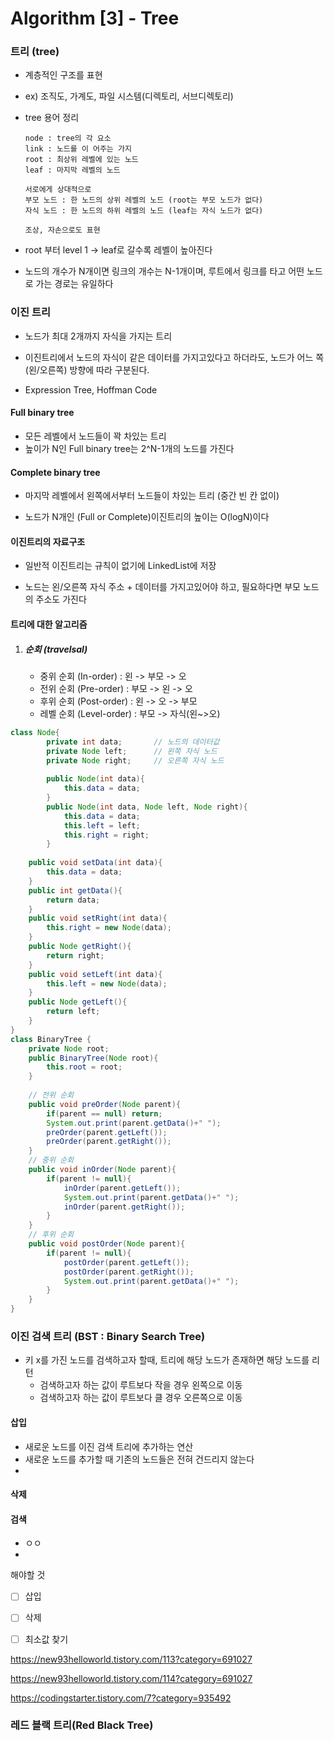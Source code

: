 # Algorithm [3] - Tree



### 트리 (tree)

- 계층적인 구조를 표현

- ex) 조직도, 가계도, 파일 시스템(디렉토리, 서브디렉토리)

- tree 용어 정리

  ```
  node : tree의 각 요소
  link : 노드를 이 어주는 가지
  root : 최상위 레벨에 있는 노드
  leaf : 마지막 레벨의 노드
  
  서로에게 상대적으로
  부모 노드 : 한 노드의 상위 레벨의 노드 (root는 부모 노드가 없다)
  자식 노드 : 한 노드의 하위 레벨의 노드 (leaf는 자식 노드가 없다)
  
  조상, 자손으로도 표현
  ```

- root 부터 level 1 -> leaf로 갈수록 레벨이 높아진다

- 노드의 개수가 N개이면 링크의 개수는 N-1개이며, 루트에서 링크를 타고 어떤 노드로 가는 경로는 유일하다

### 이진 트리

- 노드가 최대 2개까지 자식을 가지는 트리
- 이진트리에서 노드의 자식이 같은 데이터를 가지고있다고 하더라도, 노드가 어느 쪽(왼/오른쪽) 방향에 따라 구분된다. 

- Expression Tree, Hoffman Code



#### Full binary tree

- 모든 레벨에서 노드들이 꽉 차있는 트리
- 높이가 N인 Full binary tree는 2^N-1개의 노드를 가진다

#### Complete binary tree

- 마지막 레벨에서 왼쪽에서부터 노드들이 차있는 트리 (중간 빈 칸 없이)

- 노드가 N개인 (Full or Complete)이진트리의 높이는 O(logN)이다



#### 이진트리의 자료구조

- 일반적 이진트리는 규칙이 없기에 LinkedList에 저장

- 노드는 왼/오른쪽 자식 주소 + 데이터를 가지고있어야 하고, 필요하다면 부모 노드의 주소도 가진다



#### 트리에 대한 알고리즘

1. ##### 순회 (travelsal)

   - 중위 순회 (In-order) : 왼 -> 부모 -> 오
   - 전위 순회 (Pre-order) : 부모 ->  왼 -> 오
   - 후위 순회 (Post-order) : 왼 -> 오 -> 부모
   - 레벨 순회 (Level-order) : 부모 -> 자식(왼~>오)

```JAVA
class Node{
		private int data;		// 노드의 데이터값
		private Node left;		// 왼쪽 자식 노드
		private Node right;		// 오른쪽 자식 노드
		
		public Node(int data){
			this.data = data;
		}
		public Node(int data, Node left, Node right){
			this.data = data;
			this.left = left;
			this.right = right;
		}
	
	public void setData(int data){
		this.data = data;
	}
	public int getData(){
		return data;
	} 
	public void setRight(int data){
		this.right = new Node(data);
	}
	public Node getRight(){
		return right;
	}
	public void setLeft(int data){
		this.left = new Node(data);
	}
	public Node getLeft(){
		return left;
	}
}
class BinaryTree {
	private Node root;
	public BinaryTree(Node root){
		this.root = root;
	}
	
	// 전위 순회	
	public void preOrder(Node parent){
		if(parent == null) return;
		System.out.print(parent.getData()+" ");
		preOrder(parent.getLeft());	
		preOrder(parent.getRight());
	}
	// 중위 순회
	public void inOrder(Node parent){
		if(parent != null){
			inOrder(parent.getLeft());
			System.out.print(parent.getData()+" ");
			inOrder(parent.getRight());
		}
	}
	// 후위 순회
	public void postOrder(Node parent){
		if(parent != null){
			postOrder(parent.getLeft());
			postOrder(parent.getRight());
			System.out.print(parent.getData()+" ");
		}
	}
}
```





### 이진 검색 트리 (BST : Binary Search Tree)

- 키 x를 가진 노드를 검색하고자 할때, 트리에 해당 노드가 존재하면 해당 노드를 리턴
  - 검색하고자 하는 값이 루트보다 작을 경우 왼쪽으로 이동
  - 검색하고자 하는 값이 루트보다 클 경우 오른쪽으로 이동



#### 삽입

- 새로운 노드를 이진 검색 트리에 추가하는 연산
- 새로운 노드를 추가할 때 기존의 노드들은 전혀 건드리지 않는다
- 

#### 삭제

#### 검색







- ㅇㅇ
- 

 해야할 것

- [ ] 삽입

- [ ] 삭제

- [ ] 최소값 찾기







https://new93helloworld.tistory.com/113?category=691027

https://new93helloworld.tistory.com/114?category=691027



https://codingstarter.tistory.com/7?category=935492



### 레드 블랙 트리(Red Black Tree)

